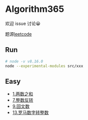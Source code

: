 # Algorithm365

欢迎 issue 讨论😀

题源[leetcode](https://leetcode-cn.com/)

## Run
```sh
# node -v v8.16.0
node --experimental-modules src/xxx
```

## Easy

- [1.两数之和](./src/1.twoSum/note.md)
- [7.整数反转](./src/7.reverse/note.md)
- [9.回文数](./src/9.isPalindrome/note.md)
- [13.罗马数字转整数](./src/13.romanToInt/note.md)
